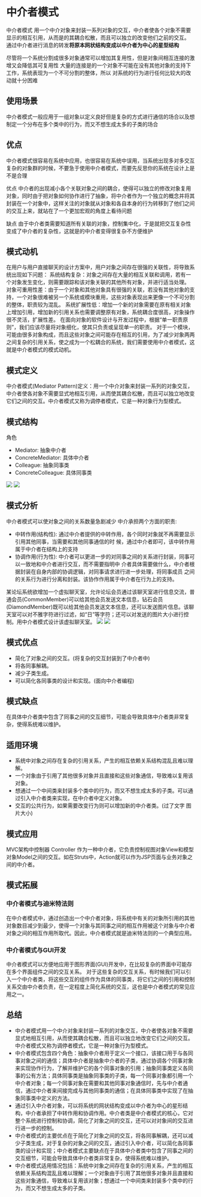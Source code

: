 # 中介者模式 
中介者模式 用一个中介对象来封装一系列对象的交互，中介者使各个对象不需要显示的相互引用，从而是的其耦合松散，而且可以独立的改变他们之前的交互。
通过中介者进行消息的转发**将原本网状结构变成以中介者为中心的星型结构**

尽管将一个系统分割成很多对象通常可以增加其复用性，但是对象间相互连接的激增又会降低其可复用性 大量的连接是的一个对象不可能在没有其他对象的支持下工作，系统表现为一个不可分割的整体，所以 对系统的行为进行任何比较大的改动就十分困难
 
## 使用场景
中介者模式一般应用于一组对象以定义良好但是复杂的方式进行通信的场合以及想制定一个分布在多个类中的行为，而又不想生成太多的子类的场合
 
## 优点
 中介者模式很容易在系统中应用，也很容易在系统中误用，当系统出现多对多交互复杂的对象群的时候，不要急于使用中介者模式，而要先反思你的系统在设计上是不是合理
 
优点
中介者的出现减小各个关联对象之间的耦合，使得可以独立的修改对象复用对象，同时由于把对象如何协作进行了抽象，将中介者作为一个独立的概念并将其封装在一个对象中，这样关注的对象就从对象和各自本身的行为转移到了他们之间的交互上来，就站在了一个更加宏观的角度上看待问题

缺点
由于中介者类需要知道所有关联的对象，控制集中化，于是就把交互复杂性变成了中介者的复杂性，这就是的中介者变得很复杂不方便维护

## 模式动机
在用户与用户直接聊天的设计方案中，用户对象之间存在很强的关联性，将导致系统出现如下问题：
系统结构复杂：对象之间存在大量的相互关联和调用，若有一个对象发生变化，则需要跟踪和该对象关联的其他所有对象，并进行适当处理。
对象可重用性差：由于一个对象和其他对象具有很强的关联，若没有其他对象的支持，一个对象很难被另一个系统或模块重用，这些对象表现出来更像一个不可分割的整体，职责较为混乱。
系统扩展性低：增加一个新的对象需要在原有相关对象上增加引用，增加新的引用关系也需要调整原有对象，系统耦合度很高，对象操作很不灵活，扩展性差。
在面向对象的软件设计与开发过程中，根据“单一职责原则”，我们应该尽量将对象细化，使其只负责或呈现单一的职责。
对于一个模块，可能由很多对象构成，而且这些对象之间可能存在相互的引用，为了减少对象两两之间复杂的引用关系，使之成为一个松耦合的系统，我们需要使用中介者模式，这就是中介者模式的模式动机。

## 模式定义
中介者模式(Mediator Pattern)定义：用一个中介对象来封装一系列的对象交互，中介者使各对象不需要显式地相互引用，从而使其耦合松散，而且可以独立地改变它们之间的交互。中介者模式又称为调停者模式，它是一种对象行为型模式。

## 模式结构
角色
* Mediator: 抽象中介者
* ConcreteMediator: 具体中介者
* Colleague: 抽象同事类
* ConcreteColleague: 具体同事类

![](https://img-blog.csdnimg.cn/img_convert/580f0feb22163e86925e19dd32c77b41.png)
![](https://img-blog.csdnimg.cn/img_convert/ff6ce1be7a6dc4d50390411e5eb50ba2.png)
## 模式分析
中介者模式可以使对象之间的关系数量急剧减少
中介承担两个方面的职责:
* 中转作用(结构性):
通过中介者提供的中转作用，各个同时对象就不再需要显示引用其他同事，当需要和其他同事通信的时
候，通过中介者即可，该中转作用属于中介者在结构上的支持
* 协调作用(行为性):
中介者可以更进一步的对同事之间的关系进行封装，同事可以一致地和中介者进行交互，而不需要指明中
介者具体需要做什么，中介者根据封装在自身内部的协调逻辑，对同事请求进行进一步处理，将同事成员
之间的关系行为进行分离和封装。该协作作用属于中介者在行为上的支持。


某论坛系统欲增加一个虚拟聊天室，允许论坛会员通过该聊天室进行信息交流，普通会员(CommonMember)可以给其他会员发送文本信息，钻石会员(DiamondMember)既可以给其他会员发送文本信息，还可以发送图片信息。该聊天室可以对不雅字符进行过滤，如“日”等字符；还可以对发送的图片大小进行控制。用中介者模式设计该虚拟聊天室。
![](https://img-blog.csdnimg.cn/img_convert/b1b97ea3f60ba04f9aab519c18f3d694.png)
![](https://img-blog.csdnimg.cn/img_convert/f52d2181160609e3bd43364b605bc98a.png)

## 模式优点
* 简化了对象之间的交互。(将复杂的交互封装到了中介者中)
* 将各同事解耦。
* 减少子类生成。
* 可以简化各同事类的设计和实现。(面向中介者编程)

## 模式缺点
在具体中介者类中包含了同事之间的交互细节，可能会导致具体中介者类非常复杂，使得系统难以维护。

## 适用环境
* 系统中对象之间存在复杂的引用关系，产生的相互依赖关系结构混乱且难以理解。
* 一个对象由于引用了其他很多对象并且直接和这些对象通信，导致难以复用该对象。
* 想通过一个中间类来封装多个类中的行为，而又不想生成太多的子类。可以通过引入中介者类来实现，在中介者中定义对象。
* 交互的公共行为，如果需要改变行为则可以增加新的中介者类。(过了文字 图片大小)

## 模式应用
MVC架构中控制器
Controller 作为一种中介者，它负责控制视图对象View和模型对象Model之间的交互。如在Struts中，Action就可以作为JSP页面与业务对象之间的中介者。

## 模式拓展
### 中介者模式与迪米特法则
在中介者模式中，通过创造出一个中介者对象，将系统中有关的对象所引用的其他对象数目减少到最少，使得一个对象与其同事之间的相互作用被这个对象与中介者对象之间的相互作用所取代。因此，中介者模式就是迪米特法则的一个典型应用。

### 中介者模式与GUI开发
中介者模式可以方便地应用于图形界面(GUI)开发中，在比较复杂的界面中可能存在多个界面组件之间的交互关系。
对于这些复杂的交互关系，有时候我们可以引入一个中介者类，将这些交互的组件作为具体的同事类，将它们之间的引用和控制关系交由中介者负责，在一定程度上简化系统的交互，这也是中介者模式的常见应用之一。

## 总结
* 中介者模式用一个中介对象来封装一系列的对象交互，中介者使各对象不需要显式地相互引用，从而使其耦合松散，而且可以独立地改变它们之间的交互。中介者模式又称为调停者模式，它是一种对象行为型模式。
* 中介者模式包含四个角色：抽象中介者用于定义一个接口，该接口用于与各同事对象之间的通信；具体中介者是抽象中介者的子类，通过协调各个同事对象来实现协作行为，了解并维护它的各个同事对象的引用；抽象同事类定义各同事的公有方法；具体同事类是抽象同事类的子类，每一个同事对象都引用一个中介者对象；每一个同事对象在需要和其他同事对象通信时，先与中介者通信，通过中介者来间接完成与其他同事类的通信；在具体同事类中实现了在抽象同事类中定义的方法。
* 通过引入中介者对象，可以将系统的网状结构变成以中介者为中心的星形结构，中介者承担了中转作用和协调作用。中介者类是中介者模式的核心，它对整个系统进行控制和协调，简化了对象之间的交互，还可以对对象间的交互进行进一步的控制。
* 中介者模式的主要优点在于简化了对象之间的交互，将各同事解耦，还可以减少子类生成，对于复杂的对象之间的交互，通过引入中介者，可以简化各同事类的设计和实现；中介者模式主要缺点在于具体中介者类中包含了同事之间的交互细节，可能会导致具体中介者类非常复杂，使得系统难以维护。
* 中介者模式适用情况包括：系统中对象之间存在复杂的引用关系，产生的相互依赖关系结构混乱且难以理解；一个对象由于引用了其他很多对象并且直接和这些对象通信，导致难以复用该对象；想通过一个中间类来封装多个类中的行为，而又不想生成太多的子类。
